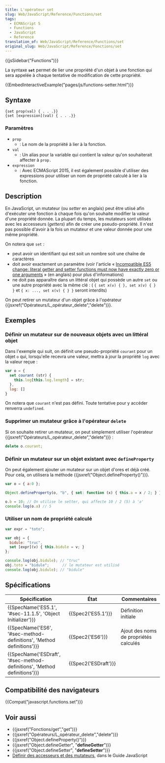 ```yaml
---
title: L'opérateur set
slug: Web/JavaScript/Reference/Functions/set
tags:
  - ECMAScript 5
  - Functions
  - JavaScript
  - Reference
translation_of: Web/JavaScript/Reference/Functions/set
original_slug: Web/JavaScript/Reference/Fonctions/set
---
```

{{jsSidebar("Functions")}}

La syntaxe **`set`** permet de lier une propriété d'un objet à une fonction qui sera appelée à chaque tentative de modification de cette propriété.

{{EmbedInteractiveExample("pages/js/functions-setter.html")}}

## Syntaxe

    {set prop(val) { . . .}}
    {set [expression](val) { . . .}}

### Paramètres

- `prop`
  - : Le nom de la propriété à lier à la fonction.
- `val`
  - : Un alias pour la variable qui contient la valeur qu'on souhaiterait affecter à `prop.`
- `expression`
  - : Avec ECMAScript 2015, il est également possible d'utiliser des expressions pour utiliser un nom de propriété calculé à lier à la fonction.

## Description

En JavaScript, un mutateur (ou _setter_ en anglais) peut être utiisé afin d'exécuter une fonction à chaque fois qu'on souhaite modifier la valeur d'une propriété donnée. La plupart du temps, les mutateurs sont utilisés avec les accesseurs (_getters_) afin de créer une pseudo-propriété. Il n'est pas possible d'avoir à la fois un mutateur et une valeur donnée pour une même propriété.

On notera que `set` :

- peut avoir un identifiant qui est soit un nombre soit une chaîne de caractères
- doit avoir exactement un paramètre (voir l'article « [Incompatible ES5 change: literal getter and setter functions must now have exactly zero or one arguments](https://whereswalden.com/2010/08/22/incompatible-es5-change-literal-getter-and-setter-functions-must-now-have-exactly-zero-or-one-arguments/) » (en anglais) pour plus d'informations)
- ne doit pas apparaître dans un littéral objet qui possède un autre `set` ou une autre propriété avec la même clé :
  ( `{ set x(v) { }, set x(v) { } }` et `{ x: ..., set x(v) { } }` seront interdits)

On peut retirer un mutateur d'un objet grâce à l'opérateur {{jsxref("Opérateurs/L_opérateur_delete","delete")}}.

## Exemples

### Définir un mutateur sur de nouveaux objets avec un littéral objet

Dans l'exemple qui suit, on définit une pseudo-propriété `courant` pour un objet `o` qui, lorsqu'elle recevra une valeur, mettra à jour la propriété `log` avec la valeur reçue :

```js
var o = {
  set courant (str) {
    this.log[this.log.length] = str;
  },
  log: []
}
```

On notera que `courant` n'est pas défini. Toute tentative pour y accéder renverra `undefined`.

### Supprimer un mutateur grâce à l'opérateur `delete`

Si on souhaite retirer un mutateur, on peut simplement utiliser l'opérateur {{jsxref("Opérateurs/L_opérateur_delete","delete")}} :

```js
delete o.courant;
```

### Définir un mutateur sur un objet existant avec `defineProperty`

On peut également ajouter un mutateur sur un objet d'ores et déjà créé. Pour cela, on utilisera la méthode {{jsxref("Object.defineProperty()")}}.

```js
var o = { a:0 };

Object.defineProperty(o, "b", { set: function (x) { this.a = x / 2; } });

o.b = 10; // On utilise le setter, qui affecte 10 / 2 (5) à 'a'
console.log(o.a) // 5
```

### Utiliser un nom de propriété calculé

```js
var expr = "toto";

var obj = {
  bidule: "truc",
  set [expr](v) { this.bidule = v; }
};

console.log(obj.bidule); // "truc"
obj.toto = "bidule";      // le mutateur est utilisé
console.log(obj.bidule); // "bidule"
```

## Spécifications

| Spécification                                                                                    | État                         | Commentaires                          |
| ------------------------------------------------------------------------------------------------ | ---------------------------- | ------------------------------------- |
| {{SpecName('ES5.1', '#sec-11.1.5', 'Object Initializer')}}                     | {{Spec2('ES5.1')}}     | Définition initiale                   |
| {{SpecName('ES6', '#sec-method-definitions', 'Method definitions')}}     | {{Spec2('ES6')}}         | Ajout des noms de propriétés calculés |
| {{SpecName('ESDraft', '#sec-method-definitions', 'Method definitions')}} | {{Spec2('ESDraft')}} |                                       |

## Compatibilité des navigateurs

{{Compat("javascript.functions.set")}}

## Voir aussi

- {{jsxref("Fonctions/get","get")}}
- {{jsxref("Opérateurs/L_opérateur_delete","delete")}}
- {{jsxref("Object.defineProperty()")}}
- {{jsxref("Object.defineGetter", "__defineGetter__")}}
- {{jsxref("Object.defineSetter", "__defineSetter__")}}
- [Définir des accesseurs et des mutateurs](/fr/docs/Web/JavaScript/Guide/Utiliser_les_objets#D.C3.A9finir_des_getters_et_setters), dans le Guide JavaScript
